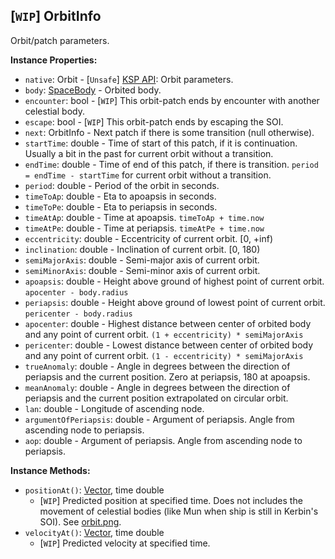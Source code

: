 ## \[`WIP`\] OrbitInfo

Orbit/patch parameters.


**Instance Properties:**
- `native`: Orbit - \[`Unsafe`\] [KSP API](https://kerbalspaceprogram.com/api/class_orbit.html): Orbit parameters.
- `body`: [SpaceBody](SpaceBody.md) - Orbited body.
- `encounter`: bool - \[`WIP`\] This orbit-patch ends by encounter with another celestial body.
- `escape`: bool - \[`WIP`\] This orbit-patch ends by escaping the SOI.
- `next`: OrbitInfo - Next patch if there is some transition (null otherwise).
- `startTime`: double - Time of start of this patch, if it is continuation. Usually a bit in the past for current orbit without a transition.
- `endTime`: double - Time of end of this patch, if there is transition. `period = endTime - startTime` for current orbit without a transition.
- `period`: double - Period of the orbit in seconds.
- `timeToAp`: double - Eta to apoapsis in seconds.
- `timeToPe`: double - Eta to periapsis in seconds.
- `timeAtAp`: double - Time at apoapsis. `timeToAp + time.now`
- `timeAtPe`: double - Time at periapsis. `timeAtPe + time.now`
- `eccentricity`: double - Eccentricity of current orbit. \[0, +inf)
- `inclination`: double - Inclination of current orbit. \[0, 180)
- `semiMajorAxis`: double - Semi-major axis of current orbit.
- `semiMinorAxis`: double - Semi-minor axis of current orbit.
- `apoapsis`: double - Height above ground of highest point of current orbit. `apocenter - body.radius`
- `periapsis`: double - Height above ground of lowest point of current orbit. `pericenter - body.radius`
- `apocenter`: double - Highest distance between center of orbited body and any point of current orbit. `(1 + eccentricity) * semiMajorAxis`
- `pericenter`: double - Lowest distance between center of orbited body and any point of current orbit. `(1 - eccentricity) * semiMajorAxis`
- `trueAnomaly`: double - Angle in degrees between the direction of periapsis and the current position. Zero at periapsis, 180 at apoapsis.
- `meanAnomaly`: double - Angle in degrees between the direction of periapsis and the current position extrapolated on circular orbit.
- `lan`: double - Longitude of ascending node.
- `argumentOfPeriapsis`: double - Argument of periapsis. Angle from ascending node to periapsis.
- `aop`: double - Argument of periapsis. Angle from ascending node to periapsis.

**Instance Methods:**
- `positionAt()`: [Vector](Vector.md), time double
  - \[`WIP`\] Predicted position at specified time. Does not includes the movement of celestial bodies (like Mun when ship is still in Kerbin's SOI). See [orbit.png](orbit.png).
- `velocityAt()`: [Vector](Vector.md), time double
  - \[`WIP`\] Predicted velocity at specified time.
